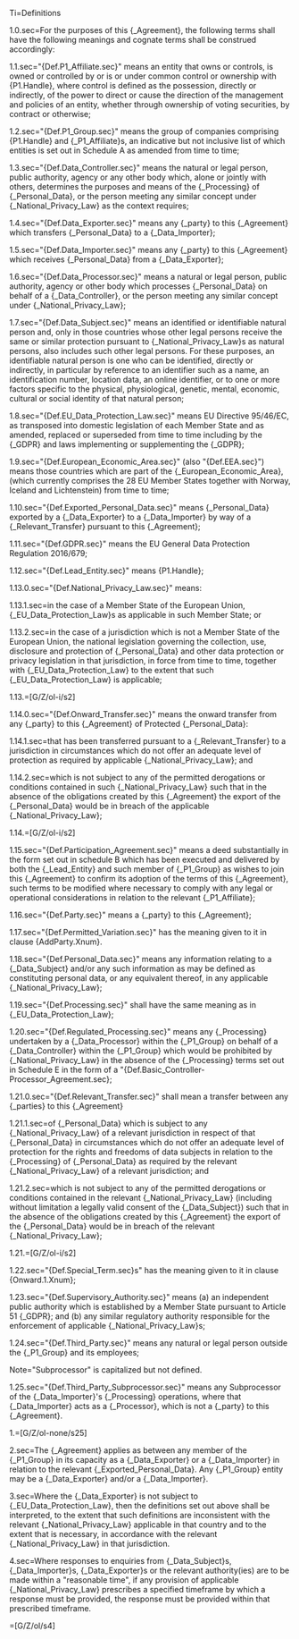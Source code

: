 
Ti=Definitions

1.0.sec=For the purposes of this {_Agreement}, the following terms shall have the following meanings and cognate terms shall be construed accordingly:

1.1.sec="{Def.P1_Affiliate.sec}" means an entity that owns or controls, is owned or controlled by or is or under common control or ownership with {P1.Handle}, where control is defined as the possession, directly or indirectly, of the power to direct or cause the direction of the management and policies of an entity, whether through ownership of voting securities, by contract or otherwise;

1.2.sec="{Def.P1_Group.sec}" means the group of companies comprising {P1.Handle} and {_P1_Affiliate}s, an indicative but not inclusive list of which entities is set out in Schedule A as amended from time to time;

1.3.sec="{Def.Data_Controller.sec}" means the natural or legal person, public authority, agency or any other body which, alone or jointly with others, determines the purposes and means of the {_Processing} of {_Personal_Data}, or the person meeting any similar concept under {_National_Privacy_Law} as the context requires;

1.4.sec="{Def.Data_Exporter.sec}" means any {_party} to this {_Agreement} which transfers {_Personal_Data} to a {_Data_Importer};

1.5.sec="{Def.Data_Importer.sec}" means any {_party} to this {_Agreement} which receives {_Personal_Data} from a {_Data_Exporter};

1.6.sec="{Def.Data_Processor.sec}" means a natural or legal person, public authority, agency or other body which processes {_Personal_Data} on behalf of a {_Data_Controller}, or the person meeting any similar concept under {_National_Privacy_Law}; 

1.7.sec="{Def.Data_Subject.sec}" means an identified or identifiable natural person and, only in those countries whose other legal persons receive the same or similar protection pursuant to {_National_Privacy_Law}s as natural persons, also includes such other legal persons.  For these purposes, an identifiable natural person is one who can be identified, directly or indirectly, in particular by reference to an identifier such as a name, an identification number, location data, an online identifier, or to one or more factors specific to the physical, physiological, genetic, mental, economic, cultural or social identity of that natural person;

1.8.sec="{Def.EU_Data_Protection_Law.sec}" means EU Directive 95/46/EC, as transposed into domestic legislation of each Member State and as amended, replaced or superseded from time to time including by the {_GDPR} and laws implementing or supplementing the {_GDPR};

1.9.sec="{Def.European_Economic_Area.sec}" (also "{Def.EEA.sec}") means those countries which are part of the {_European_Economic_Area}, (which currently comprises the 28 EU Member States together with Norway, Iceland and Lichtenstein) from time to time;

1.10.sec="{Def.Exported_Personal_Data.sec}" means {_Personal_Data} exported by a {_Data_Exporter} to a {_Data_Importer} by way of a {_Relevant_Transfer} pursuant to this {_Agreement};

1.11.sec="{Def.GDPR.sec}" means the EU General Data Protection Regulation 2016/679;

1.12.sec="{Def.Lead_Entity.sec}" means {P1.Handle};

1.13.0.sec="{Def.National_Privacy_Law.sec}" means:

1.13.1.sec=in the case of a Member State of the European Union, {_EU_Data_Protection_Law}s as applicable in such Member State; or

1.13.2.sec=in the case of a jurisdiction which is not a Member State of the European Union, the national legislation governing the collection, use, disclosure and protection of {_Personal_Data} and other data protection or privacy legislation in that jurisdiction, in force from time to time, together with {_EU_Data_Protection_Law} to the extent that such {_EU_Data_Protection_Law} is applicable;

1.13.=[G/Z/ol-i/s2]

1.14.0.sec="{Def.Onward_Transfer.sec}" means the onward transfer from any {_party} to this {_Agreement} of Protected {_Personal_Data}:

1.14.1.sec=that has been transferred pursuant to a {_Relevant_Transfer} to a jurisdiction in circumstances which do not offer an adequate level of protection as required by applicable {_National_Privacy_Law}; and

1.14.2.sec=which is not subject to any of the permitted derogations or conditions contained in such {_National_Privacy_Law} such that in the absence of the obligations created by this {_Agreement} the export of the {_Personal_Data} would be in breach of the applicable {_National_Privacy_Law};

1.14.=[G/Z/ol-i/s2]

1.15.sec="{Def.Participation_Agreement.sec}" means a deed substantially in the form set out in schedule B which has been executed and delivered by both the {_Lead_Entity} and such member of {_P1_Group} as wishes to join this {_Agreement} to confirm its adoption of the terms of this {_Agreement}, such terms to be modified where necessary to comply with any legal or operational considerations in relation to the relevant {_P1_Affiliate};

1.16.sec="{Def.Party.sec}" means a {_party} to this {_Agreement};

1.17.sec="{Def.Permitted_Variation.sec}" has the meaning given to it in clause {AddParty.Xnum}.

1.18.sec="{Def.Personal_Data.sec}" means any information relating to a {_Data_Subject} and/or any such information as may be defined as constituting personal data, or any equivalent thereof, in any applicable {_National_Privacy_Law}; 

1.19.sec="{Def.Processing.sec}" shall have the same meaning as in {_EU_Data_Protection_Law};

1.20.sec="{Def.Regulated_Processing.sec}" means any {_Processing} undertaken by a {_Data_Processor} within the {_P1_Group} on behalf of a {_Data_Controller} within the {_P1_Group} which would be prohibited by {_National_Privacy_Law} in the absence of the {_Processing} terms set out in Schedule E in the form of a "{Def.Basic_Controller-Processor_Agreement.sec};

1.21.0.sec="{Def.Relevant_Transfer.sec}" shall mean a transfer between any {_parties} to this {_Agreement} 

1.21.1.sec=of {_Personal_Data} which is subject to any {_National_Privacy_Law} of a relevant jurisdiction in respect of that {_Personal_Data} in circumstances which do not offer an adequate level of protection for the rights and freedoms of data subjects in relation to the {_Processing} of {_Personal_Data} as required by the relevant {_National_Privacy_Law} of a relevant jurisdiction; and 

1.21.2.sec=which is not subject to any of the permitted derogations or conditions contained in the relevant {_National_Privacy_Law} (including without limitation a legally valid consent of the {_Data_Subject}) such that in the absence of the obligations created by this {_Agreement} the export of the {_Personal_Data} would be in breach of the relevant {_National_Privacy_Law};

1.21.=[G/Z/ol-i/s2]

1.22.sec="{Def.Special_Term.sec}s" has the meaning given to it in clause {Onward.1.Xnum};

1.23.sec="{Def.Supervisory_Authority.sec}" means (a) an independent public authority which is established by a Member State pursuant to Article 51 {_GDPR}; and (b) any similar regulatory authority responsible for the enforcement of applicable {_National_Privacy_Law}s; 

1.24.sec="{Def.Third_Party.sec}" means any natural or legal person outside the {_P1_Group} and its employees;

Note="Subprocessor" is capitalized but not defined.

1.25.sec="{Def.Third_Party_Subprocessor.sec}" means any Subprocessor of the {_Data_Importer}'s {_Processing} operations, where that {_Data_Importer} acts as a {_Processor}, which is not a {_party} to this {_Agreement}.

1.=[G/Z/ol-none/s25]

2.sec=The {_Agreement} applies as between any member of the {_P1_Group} in its capacity as a {_Data_Exporter} or a {_Data_Importer} in relation to the relevant {_Exported_Personal_Data}. Any {_P1_Group} entity may be a {_Data_Exporter} and/or a {_Data_Importer}.

3.sec=Where the {_Data_Exporter} is not subject to {_EU_Data_Protection_Law}, then the definitions set out above shall be interpreted, to the extent that such definitions are inconsistent with the relevant {_National_Privacy_Law} applicable in that country and to the extent that is necessary, in accordance with the relevant {_National_Privacy_Law} in that jurisdiction.

4.sec=Where responses to enquiries from {_Data_Subject}s, {_Data_Importer}s, {_Data_Exporter}s or the relevant authority(ies) are to be made within a "reasonable time", if any provision of applicable {_National_Privacy_Law} prescribes a specified timeframe by which a response must be provided, the response must be provided within that prescribed timeframe.

=[G/Z/ol/s4]
